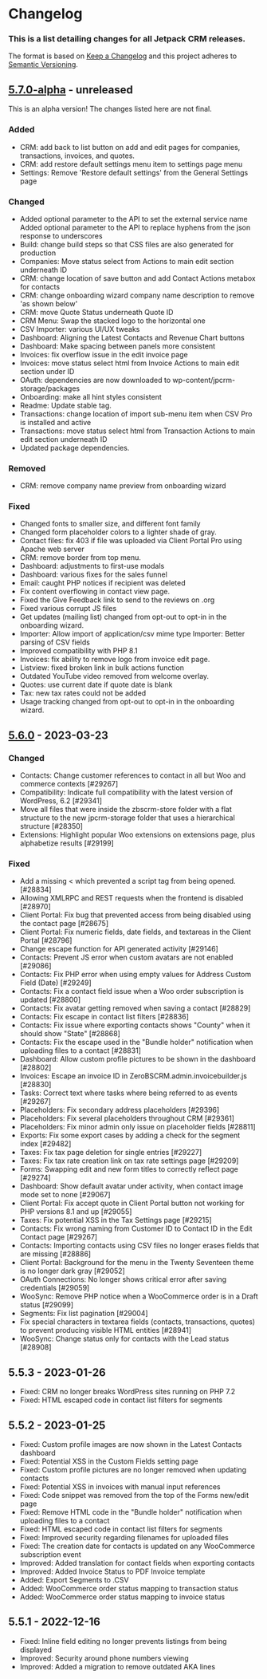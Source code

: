 # Changelog

### This is a list detailing changes for all Jetpack CRM releases.

The format is based on [Keep a Changelog](https://keepachangelog.com/en/1.0.0/)
and this project adheres to [Semantic Versioning](https://semver.org/spec/v2.0.0.html).

## [5.7.0-alpha] - unreleased

This is an alpha version! The changes listed here are not final.

### Added
- CRM: add back to list button on add and edit pages for companies, transactions, invoices, and quotes.
- CRM: add restore default settings menu item to settings page menu
- Settings: Remove 'Restore default settings' from the General Settings page

### Changed
- Added optional parameter to the API to set the external service name
  Added optional parameter to the API to replace hyphens from the json response to underscores
- Build: change build steps so that CSS files are also generated for production
- Companies: Move status select from Actions to main edit section underneath ID
- CRM: change location of save button and add Contact Actions metabox for contacts
- CRM: change onboarding wizard company name description to remove 'as shown below'
- CRM: move Quote Status underneath Quote ID
- CRM Menu: Swap the stacked logo to the horizontal one
- CSV Importer: various UI/UX tweaks
- Dashboard: Aligning the Latest Contacts and Revenue Chart buttons
- Dashboard: Make spacing between panels more consistent
- Invoices: fix overflow issue in the edit invoice page
- Invoices: move status select html from Invoice Actions to main edit section under ID
- OAuth: dependencies are now downloaded to wp-content/jpcrm-storage/packages
- Onboarding: make all hint styles consistent
- Readme: Update stable tag.
- Transactions: change location of import sub-menu item when CSV Pro is installed and active
- Transactions: move status select html from Transaction Actions to main edit section underneath ID
- Updated package dependencies.

### Removed
- CRM: remove company name preview from onboarding wizard

### Fixed
- Changed fonts to smaller size, and different font family
- Changed form placeholder colors to a lighter shade of gray.
- Contact files: fix 403 if file was uploaded via Client Portal Pro using Apache web server
- CRM: remove border from top menu.
- Dashboard: adjustments to first-use modals
- Dashboard: various fixes for the sales funnel
- Email: caught PHP notices if recipient was deleted
- Fix content overflowing in contact view page.
- Fixed the Give Feedback link to send to the reviews on .org
- Fixed various corrupt JS files
- Get updates (mailing list) changed from opt-out to opt-in in the onboarding wizard.
- Importer: Allow import of application/csv mime type
  Importer: Better parsing of CSV fields
- Improved compatibility with PHP 8.1
- Invoices: fix ability to remove logo from invoice edit page.
- Listview: fixed broken link in bulk actions function
- Outdated YouTube video removed from welcome overlay.
- Quotes: use current date if quote date is blank
- Tax: new tax rates could not be added
- Usage tracking changed from opt-out to opt-in in the onboarding wizard.

## [5.6.0] - 2023-03-23
### Changed
- Contacts: Change customer references to contact in all but Woo and commerce contexts [#29267]
- Compatibility: Indicate full compatibility with the latest version of WordPress, 6.2 [#29341]
- Move all files that were inside the zbscrm-store folder with a flat structure to the new jpcrm-storage folder that uses a hierarchical structure [#28350]
- Extensions: Highlight popular Woo extensions on extensions page, plus alphabetize results [#29199]

### Fixed
- Add a missing < which prevented a script tag from being opened. [#28834]
- Allowing XMLRPC and REST requests when the frontend is disabled [#28970]
- Client Portal: Fix bug that prevented access from being disabled using the contact page [#28675]
- Client Portal: Fix numeric fields, date fields, and textareas in the Client Portal [#28796]
- Change escape function for API generated activity [#29146]
- Contacts: Prevent JS error when custom avatars are not enabled [#29086]
- Contacts: Fix PHP error when using empty values for Address Custom Field (Date) [#29249]
- Contacts: Fix a contact field issue when a Woo order subscription is updated [#28800]
- Contacts: Fix avatar getting removed when saving a contact [#28829]
- Contacts: Fix escape in contact list filters [#28836]
- Contacts: Fix issue where exporting contacts shows "County" when it should show "State" [#28868]
- Contacts: Fix the escape used in the "Bundle holder" notification when uploading files to a contact [#28831]
- Dashboard:  Allow custom profile pictures to be shown in the dashboard [#28802]
- Invoices: Escape an invoice ID in ZeroBSCRM.admin.invoicebuilder.js [#28830]
- Tasks: Correct text where tasks where being referred to as events [#29267]
- Placeholders: Fix secondary address placeholders [#29396]
- Placeholders: Fix several placeholders throughout CRM [#29361]
- Placeholders: Fix minor admin only issue on placeholder fields [#28811]
- Exports: Fix some export cases by adding a check for the segment index [#29482]
- Taxes: Fix tax page deletion for single entries [#29227]
- Taxes: Fix tax rate creation link on tax rate settings page [#29209]
- Forms: Swapping edit and new form titles to correctly reflect page [#29274]
- Dashboard: Show default avatar under activity, when contact image mode set to none [#29067]
- Client Portal: Fix accept quote in Client Portal button not working for PHP versions 8.1 and up [#29055]
- Taxes: Fix potential XSS in the Tax Settings page [#29215]
- Contacts: Fix wrong naming from Customer ID to Contact ID in the Edit Contact page [#29267]
- Contacts: Importing contacts using CSV files no longer erases fields that are missing [#28886]
- Client Portal: Background for the menu in the Twenty Seventeen theme is no longer dark gray [#29052]
- OAuth Connections: No longer shows critical error after saving credentials [#29059]
- WooSync: Remove PHP notice when a WooCommerce order is in a Draft status [#29099]
- Segments: Fix list pagination [#29004]
- Fix special characters in textarea fields (contacts, transactions, quotes) to prevent producing visible HTML entities [#28941]
- WooSync: Change status only for contacts with the Lead status [#28908]

## 5.5.3 - 2023-01-26

- Fixed: CRM no longer breaks WordPress sites running on PHP 7.2
- Fixed: HTML escaped code in contact list filters for segments

## 5.5.2 - 2023-01-25

- Fixed: Custom profile images are now shown in the Latest Contacts dashboard
- Fixed: Potential XSS in the Custom Fields setting page
- Fixed: Custom profile pictures are no longer removed when updating contacts
- Fixed: Potential XSS in invoices with manual input references
- Fixed: Code snippet was removed from the top of the Forms new/edit page
- Fixed: Remove HTML code in the "Bundle holder" notification when uploading files to a contact
- Fixed: HTML escaped code in contact list filters for segments
- Fixed: Improved security regarding filenames for uploaded files
- Fixed: The creation date for contacts is updated on any WooCommerce subscription event
- Improved: Added translation for contact fields when exporting contacts
- Improved: Added Invoice Status to PDF Invoice template
- Added: Export Segments to .CSV
- Added: WooCommerce order status mapping to transaction status
- Added: WooCommerce order status mapping to invoice status

## 5.5.1 - 2022-12-16

- Fixed: Inline field editing no longer prevents listings from being displayed
- Improved: Security around phone numbers viewing
- Improved: Added a migration to remove outdated AKA lines

[5.5.4-a.1]: https://github.com/Automattic/jetpack-crm/compare/v5.5.3...v5.5.4-a.1
[5.7.0-alpha]: https://github.com/Automattic/jetpack-crm/compare/v5.6.0...v5.7.0-alpha
[5.6.0]: https://github.com/Automattic/jetpack-crm/compare/v5.5.4-a.1...v5.6.0
